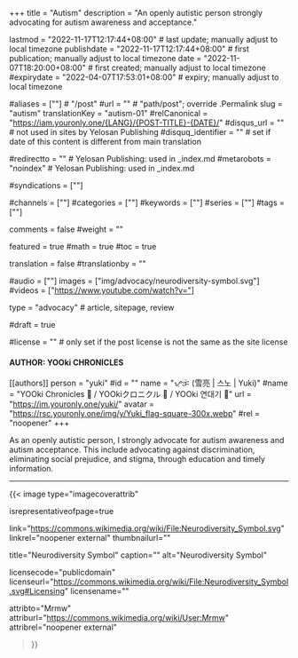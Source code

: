 +++
title = "Autism"
description = "An openly autistic person strongly advocating for autism awareness and acceptance."

lastmod = "2022-11-17T12:17:44+08:00"                 # last update; manually adjust to local timezone
publishdate = "2022-11-17T12:17:44+08:00"             # first publication; manually adjust to local timezone
date = "2022-11-07T18:20:00+08:00"                    # first created; manually adjust to local timezone
#expirydate = "2022-04-07T17:53:01+08:00"              # expiry; manually adjust to local timezone

#aliases = [""]                                        # "/post"
#url = ""                                              # "path/post"; override .Permalink
slug = "autism"
translationKey = "autism-01"
#relCanonical = "https://iam.youronly.one/{LANG}/{POST-TITLE}-{DATE}/"
#disqus_url = ""                                       # not used in sites by Yelosan Publishing
#disquq_identifier = ""                                # set if date of this content is different from main translation

#redirectto = ""                                       # Yelosan Publishing: used in _index.md
#metarobots = "noindex"                                # Yelosan Publishing: used in _index.md

#syndications = [""]

#channels = [""]
#categories = [""]
#keywords = [""]
#series = [""]
#tags = [""]

comments = false
#weight = ""

featured = true
#math = true
#toc = true

translation = false
#translationby = ""

#audio = [""]
images = ["img/advocacy/neurodiversity-symbol.svg"]
#videos = ["https://www.youtube.com/watch?v="]

type = "advocacy"                                             # article, sitepage, review

#draft = true

#license = ""                                          # only set if the post license is not the same as the site license

#### AUTHOR: YOOki CHRONICLES ####
[[authors]]
  person = "yuki"
  #id = ""
  name = "ᜌᜓᜃᜒ (雪亮 | 스노 | Yuki)"
  #name = "YOOki Chronicles 📜 / YOOkiクロニクル 📜 / YOOki 연대기 📜"
  url = "https://im.youronly.one/yuki/"
  avatar = "https://rsc.youronly.one/img/y/Yuki_flag-square-300x.webp"
  #rel = "noopener"
+++

As an openly autistic person, I strongly advocate for autism awareness and autism acceptance. This include advocating against discrimination, eliminating social prejudice, and stigma, through education and timely information.

---

{{< image
  type="imagecoverattrib"

  isrepresentativeofpage=true

  link="https://commons.wikimedia.org/wiki/File:Neurodiversity_Symbol.svg"
  linkrel="noopener external"
  thumbnailurl=""

  title="Neurodiversity Symbol"
  caption=""
  alt="Neurodiversity Symbol"

  licensecode="publicdomain"
  licenseurl="https://commons.wikimedia.org/wiki/File:Neurodiversity_Symbol.svg#Licensing"
  licensename=""

  attribto="Mrmw"
  attriburl="https://commons.wikimedia.org/wiki/User:Mrmw"
  attribrel="noopener external"
>}}
